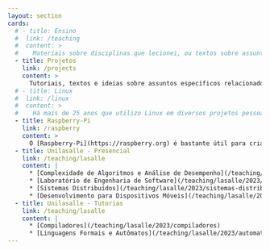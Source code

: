 ```yaml
---
layout: section
cards:
  # - title: Ensino
  #  link: /teaching
  #  content: >
  #    Materiais sobre disciplinas que lecionei, ou textos sobre assuntos que gosto de estudar ou que e lecionei ao longo dos anos de docência em cursos relacionados a TI e Jogos.
  - title: Projetos
    link: /projects
    content: >
      Tutoriais, textos e ideias sobre assuntos específicos relacionados a projetos pessoais e profissionais em que já trabalhei.
  # - title: Linux
  #  link: /linux
  #  content: >
  #    Há mais de 25 anos que utilizo Linux em diversos projetos pessoais e profissionais. Junto aqui um pouco do que passei nesse tempo todo.
  - title: Raspberry-Pi
    link: /raspberry
    content: >
      O [Raspberry-Pi](https://raspberry.org) é bastante útil para criar rapidamente aplicações para sistemas embarcados. Compartilho aqui algumas experiências que faço com diversas versões do dispositivo.
  - title: Unilasalle - Presencial
    link: /teaching/lasalle
    content: |
      * [Complexidade de Algoritmos e Análise de Desempenho](/teaching/lasalle/2023/analise-algoritmos)
      * [Laboratório de Engenharia de Software](/teaching/lasalle/2023/engswlab)
      * [Sistemas Distribuídos](/teaching/lasalle/2023/sistemas-distribuidos)
      * [Desenvolvimento para Dispositivos Móveis](/teaching/lasalle/2023/mobile)
  - title: Unilasalle - Tutorias
    link: /teaching/lasalle
    content: |
      * [Compiladores](/teaching/lasalle/2023/compiladores)
      * [Linguagens Formais e Autômatos](/teaching/lasalle/2023/automata)
---
```


